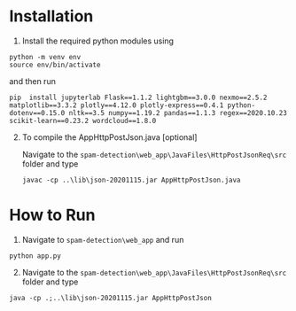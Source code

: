 # Installation

1. Install the required python modules using 
```
python -m venv env
source env/bin/activate
```

and then run 

``` pip  install jupyterlab Flask==1.1.2 lightgbm==3.0.0 nexmo==2.5.2 matplotlib==3.3.2 plotly==4.12.0 plotly-express==0.4.1 python-dotenv==0.15.0 nltk==3.5 numpy==1.19.2 pandas==1.1.3 regex==2020.10.23 scikit-learn==0.23.2 wordcloud==1.8.0 ```


2. To compile the AppHttpPostJson.java                [optional] 

   Navigate to the `spam-detection\web_app\JavaFiles\HttpPostJsonReq\src` folder and type
   
    ```javac -cp ..\lib\json-20201115.jar AppHttpPostJson.java```


# How to Run

1. Navigate to `spam-detection\web_app` and run 

``` python app.py ```

2. Navigate to the `spam-detection\web_app\JavaFiles\HttpPostJsonReq\src` folder and type  

``` java -cp .;..\lib\json-20201115.jar AppHttpPostJson ```
